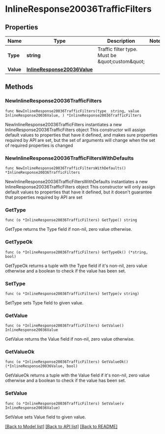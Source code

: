 # InlineResponse20036TrafficFilters

## Properties

Name | Type | Description | Notes
------------ | ------------- | ------------- | -------------
**Type** | **string** | Traffic filter type. Must be \&quot;custom\&quot; | 
**Value** | [**InlineResponse20036Value**](InlineResponse20036Value.md) |  | 

## Methods

### NewInlineResponse20036TrafficFilters

`func NewInlineResponse20036TrafficFilters(type_ string, value InlineResponse20036Value, ) *InlineResponse20036TrafficFilters`

NewInlineResponse20036TrafficFilters instantiates a new InlineResponse20036TrafficFilters object
This constructor will assign default values to properties that have it defined,
and makes sure properties required by API are set, but the set of arguments
will change when the set of required properties is changed

### NewInlineResponse20036TrafficFiltersWithDefaults

`func NewInlineResponse20036TrafficFiltersWithDefaults() *InlineResponse20036TrafficFilters`

NewInlineResponse20036TrafficFiltersWithDefaults instantiates a new InlineResponse20036TrafficFilters object
This constructor will only assign default values to properties that have it defined,
but it doesn't guarantee that properties required by API are set

### GetType

`func (o *InlineResponse20036TrafficFilters) GetType() string`

GetType returns the Type field if non-nil, zero value otherwise.

### GetTypeOk

`func (o *InlineResponse20036TrafficFilters) GetTypeOk() (*string, bool)`

GetTypeOk returns a tuple with the Type field if it's non-nil, zero value otherwise
and a boolean to check if the value has been set.

### SetType

`func (o *InlineResponse20036TrafficFilters) SetType(v string)`

SetType sets Type field to given value.


### GetValue

`func (o *InlineResponse20036TrafficFilters) GetValue() InlineResponse20036Value`

GetValue returns the Value field if non-nil, zero value otherwise.

### GetValueOk

`func (o *InlineResponse20036TrafficFilters) GetValueOk() (*InlineResponse20036Value, bool)`

GetValueOk returns a tuple with the Value field if it's non-nil, zero value otherwise
and a boolean to check if the value has been set.

### SetValue

`func (o *InlineResponse20036TrafficFilters) SetValue(v InlineResponse20036Value)`

SetValue sets Value field to given value.



[[Back to Model list]](../README.md#documentation-for-models) [[Back to API list]](../README.md#documentation-for-api-endpoints) [[Back to README]](../README.md)



